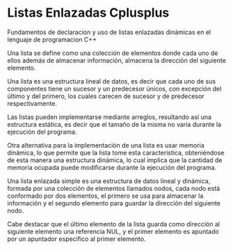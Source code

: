 # Listas Enlazadas Cplusplus
Fundamentos de declaracion y uso de listas enlazadas dinámicas en el lenguaje de programacion C++

Una lista se define como una colección de elementos donde cada uno de ellos además de almacenar información, almacena la dirección del siguiente elemento.

Una lista es una estructura lineal de datos, es decir que cada uno de sus componentes tiene un sucesor y un predecesor únicos, con excepción del último y del primero, los cuales carecen de sucesor y de predecesor respectivamente.

Las listas pueden implementarse mediante arreglos, resultando así una estructura estática, es decir que el tamaño de la misma no varía durante la ejecución del programa.

Otra alternativa para la implementación de una lista es usar memoria dinámica, lo que permite que la lista tome esta característica, obteniéndose de esta manera una estructura dinámica, lo cual implica que la cantidad de memoria ocupada puede modificarse durante la ejecución del programa.

Una lista enlazada simple es una estructura de datos lineal y dinámica, formada por una colección de elementos llamados nodos, cada nodo está conformado por dos elementos, el primero se usa para almacenar la información y el segundo elemento para guardar la dirección del siguiente nodo.

Cabe destacar que el último elemento de la lista guarda como dirección al siguiente elemento una referencia NUL, y el primer elemento es apuntado por un apuntador especifico al primer elemento.
